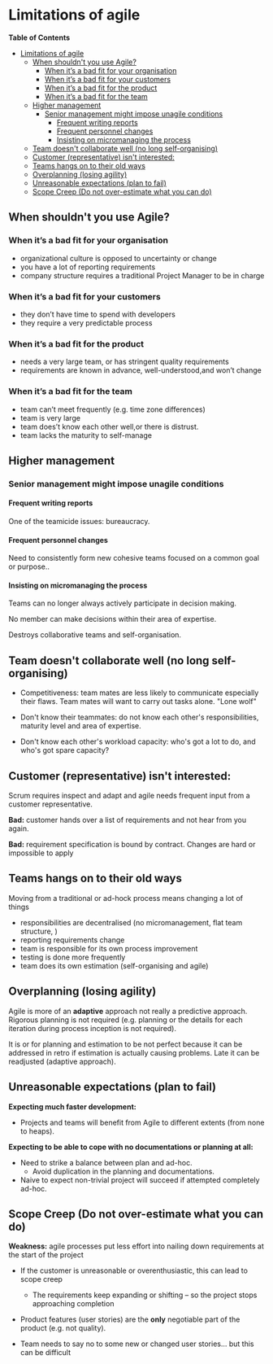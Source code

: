 # Limitations of agile

<!-- markdown-toc start - Don't edit this section. Run M-x markdown-toc-refresh-toc -->
**Table of Contents**

- [Limitations of agile](#limitations-of-agile)
    - [When shouldn't you use Agile?](#when-shouldnt-you-use-agile)
        - [When it’s a bad fit for your organisation](#when-its-a-bad-fit-for-your-organisation)
        - [When it’s a bad fit for your customers](#when-its-a-bad-fit-for-your-customers)
        - [When it’s a bad fit for the product](#when-its-a-bad-fit-for-the-product)
        - [When it’s a bad fit for the team](#when-its-a-bad-fit-for-the-team)
    - [Higher management](#higher-management)
        - [Senior management might impose unagile conditions](#senior-management-might-impose-unagile-conditions)
            - [Frequent writing reports](#frequent-writing-reports)
            - [Frequent personnel changes](#frequent-personnel-changes)
            - [Insisting on micromanaging the process](#insisting-on-micromanaging-the-process)
    - [Team doesn't collaborate well (no long self-organising)](#team-doesnt-collaborate-well-no-long-self-organising)
    - [Customer (representative) isn't interested:](#customer-representative-isnt-interested)
    - [Teams hangs on to their old ways](#teams-hangs-on-to-their-old-ways)
    - [Overplanning (losing agility)](#overplanning-losing-agility)
    - [Unreasonable expectations (plan to fail)](#unreasonable-expectations-plan-to-fail)
    - [Scope Creep (Do not over-estimate what you can do)](#scope-creep-do-not-over-estimate-what-you-can-do)

<!-- markdown-toc end -->

## When shouldn't you use Agile?

### When it’s a bad fit for your organisation
* organizational culture is opposed to uncertainty or change
* you have a lot of reporting requirements
* company structure requires a traditional Project Manager to be in charge
### When it’s a bad fit for your customers
* they don’t have time to spend with developers
* they require a very predictable process
### When it’s a bad fit for the product
* needs a very large team, or has stringent quality requirements
* requirements are known in advance, well-understood,and won’t change
### When it’s a bad fit for the team
* team can’t meet frequently (e.g. time zone differences)
* team is very large
* team does’t know each other well,or there is distrust.
* team lacks the maturity to self-manage

## Higher management

### Senior management might impose unagile conditions

#### Frequent writing reports
One of the teamicide issues: bureaucracy.

#### Frequent personnel changes
Need to consistently form new cohesive teams focused on a common goal or purpose..

#### Insisting on micromanaging the process
Teams can no longer always actively participate in decision making. 

No member can make decisions within their area of expertise. 

Destroys collaborative teams and self-organisation.

## Team doesn't collaborate well (no long self-organising)

* Competitiveness: team mates are less likely to communicate especially their flaws. Team mates will want to carry out tasks alone. "Lone wolf"

* Don't know their teammates: do not know each other's responsibilities, maturity level and area of expertise.

* Don't know each other's workload capacity: who's got a lot to do, and who's got spare capacity?


## Customer (representative) isn't interested:

Scrum requires inspect and adapt and agile needs frequent input from a customer representative.

**Bad:** customer hands over a list of requirements and not hear from you again.

**Bad:** requirement specification is bound by contract. Changes are hard or impossible to apply

## Teams hangs on to their old ways

Moving from a traditional or ad-hock process means changing a lot of things
* responsibilities are decentralised (no micromanagement, flat team structure, )
* reporting requirements change
* team is responsible for its own process improvement
* testing is done more frequently
* team does its own estimation (self-organising and agile)

## Overplanning (losing agility)

Agile is more of an **adaptive** approach not really a predictive approach. Rigorous planning is not required (e.g. planning or the details for each iteration during process inception is not required). 

It is or for planning and estimation to be not perfect because it can be addressed in retro if estimation is actually causing problems. Late it can be readjusted (adaptive approach). 

## Unreasonable expectations (plan to fail)

**Expecting much faster development:** <br />
* Projects and teams will benefit from Agile to different extents (from none to heaps).

**Expecting to be able to cope with no documentations or planning at all:** <br />
* Need to strike a balance between plan and ad-hoc.
    * Avoid duplication in the planning and documentations.
* Naive to expect non-trivial project will succeed if attempted completely ad-hoc.

## Scope Creep (Do not over-estimate what you can do)

**Weakness:** agile processes put less effort into nailing down requirements at the start of the project
* If the customer is unreasonable or overenthusiastic, this can lead to scope creep
    * The requirements keep expanding or shifting – so the project stops approaching completion

* Product features (user stories) are the **only** negotiable part of the product (e.g. not quality).
* Team needs to say no to some new or changed user stories... but this can be difficult
